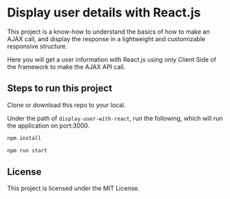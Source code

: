 # Display user details with React.js

This project is a know-how to understand the basics of how to make an AJAX call, and display the response in a lightweight and customizable responsive structure.

Here you will get a user information with React.js using only Client Side of the framework to make the AJAX API call.

## Steps to run this project

Clone or download this repo to your local.

Under the path of `display-user-with-react`, run the following, which will run the application on port:3000.

```html
npm install

npm run start
```

## License

This project is licensed under the MIT License.
